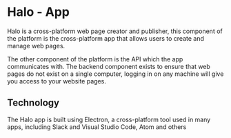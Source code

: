# Halo - App
Halo is a cross-platform web page creator and publisher, this component of the platform is the cross-platform app that allows users to create and manage web pages.

The other component of the platform is the API which the app communicates with. The backend component exists to ensure that web pages do not exist on a single computer, logging in on any machine will give you access to your website pages.

## Technology
The Halo app is built using Electron, a cross-platform tool used in many apps, including Slack and Visual Studio Code, Atom and others
